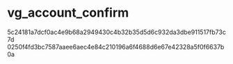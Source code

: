 # vg_account_confirm
5c24181a7dcf0ac4e9b68a2949430c4b32b35d5d6c932da3dbe911517fb73c7d
0250f4fd3bc7587aaee6aec4e84c210196a6f4688d6e67e42328a5f0f6637b0a
